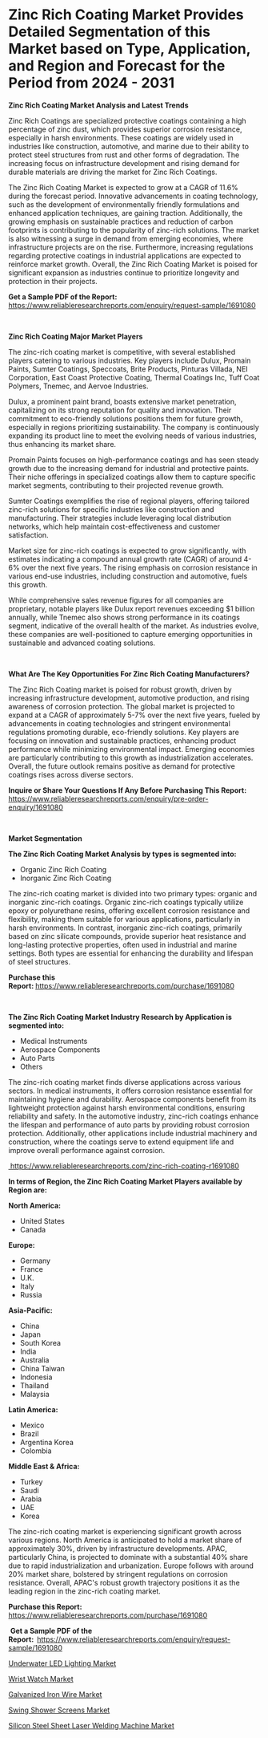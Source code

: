 <p><h1>Zinc Rich Coating Market Provides Detailed Segmentation of this Market based on Type, Application, and Region and Forecast for the Period from 2024 - 2031</h1></p><p><strong>Zinc Rich Coating Market Analysis and Latest Trends</strong></p>
<p><p>Zinc Rich Coatings are specialized protective coatings containing a high percentage of zinc dust, which provides superior corrosion resistance, especially in harsh environments. These coatings are widely used in industries like construction, automotive, and marine due to their ability to protect steel structures from rust and other forms of degradation. The increasing focus on infrastructure development and rising demand for durable materials are driving the market for Zinc Rich Coatings.</p><p>The Zinc Rich Coating Market is expected to grow at a CAGR of 11.6% during the forecast period. Innovative advancements in coating technology, such as the development of environmentally friendly formulations and enhanced application techniques, are gaining traction. Additionally, the growing emphasis on sustainable practices and reduction of carbon footprints is contributing to the popularity of zinc-rich solutions. The market is also witnessing a surge in demand from emerging economies, where infrastructure projects are on the rise. Furthermore, increasing regulations regarding protective coatings in industrial applications are expected to reinforce market growth. Overall, the Zinc Rich Coating Market is poised for significant expansion as industries continue to prioritize longevity and protection in their projects.</p></p>
<p><strong>Get a Sample PDF of the Report:&nbsp;</strong> <a href="https://www.reliableresearchreports.com/enquiry/request-sample/1691080?utm_campaign=16&utm_medium=2&utm_source=Github&utm_content=ia&utm_term=17102024&utm_id=zinc-rich-coating">https://www.reliableresearchreports.com/enquiry/request-sample/1691080</a></p>
<p>&nbsp;</p>
<p><strong>Zinc Rich Coating Major Market Players</strong></p>
<p><p>The zinc-rich coating market is competitive, with several established players catering to various industries. Key players include Dulux, Promain Paints, Sumter Coatings, Speccoats, Brite Products, Pinturas Villada, NEI Corporation, East Coast Protective Coating, Thermal Coatings Inc, Tuff Coat Polymers, Tnemec, and Aervoe Industries.</p><p>Dulux, a prominent paint brand, boasts extensive market penetration, capitalizing on its strong reputation for quality and innovation. Their commitment to eco-friendly solutions positions them for future growth, especially in regions prioritizing sustainability. The company is continuously expanding its product line to meet the evolving needs of various industries, thus enhancing its market share.</p><p>Promain Paints focuses on high-performance coatings and has seen steady growth due to the increasing demand for industrial and protective paints. Their niche offerings in specialized coatings allow them to capture specific market segments, contributing to their projected revenue growth.</p><p>Sumter Coatings exemplifies the rise of regional players, offering tailored zinc-rich solutions for specific industries like construction and manufacturing. Their strategies include leveraging local distribution networks, which help maintain cost-effectiveness and customer satisfaction.</p><p>Market size for zinc-rich coatings is expected to grow significantly, with estimates indicating a compound annual growth rate (CAGR) of around 4-6% over the next five years. The rising emphasis on corrosion resistance in various end-use industries, including construction and automotive, fuels this growth.</p><p>While comprehensive sales revenue figures for all companies are proprietary, notable players like Dulux report revenues exceeding $1 billion annually, while Tnemec also shows strong performance in its coatings segment, indicative of the overall health of the market. As industries evolve, these companies are well-positioned to capture emerging opportunities in sustainable and advanced coating solutions.</p></p>
<p>&nbsp;</p>
<p><strong>What Are The Key Opportunities For Zinc Rich Coating Manufacturers?</strong></p>
<p><p>The Zinc Rich Coating market is poised for robust growth, driven by increasing infrastructure development, automotive production, and rising awareness of corrosion protection. The global market is projected to expand at a CAGR of approximately 5-7% over the next five years, fueled by advancements in coating technologies and stringent environmental regulations promoting durable, eco-friendly solutions. Key players are focusing on innovation and sustainable practices, enhancing product performance while minimizing environmental impact. Emerging economies are particularly contributing to this growth as industrialization accelerates. Overall, the future outlook remains positive as demand for protective coatings rises across diverse sectors.</p></p>
<p><strong>Inquire or Share Your Questions If Any Before Purchasing This Report:</strong> <a href="https://www.reliableresearchreports.com/enquiry/pre-order-enquiry/1691080?utm_campaign=16&utm_medium=2&utm_source=Github&utm_content=ia&utm_term=17102024&utm_id=zinc-rich-coating">https://www.reliableresearchreports.com/enquiry/pre-order-enquiry/1691080</a></p>
<p>&nbsp;</p>
<p><strong>Market Segmentation</strong></p>
<p><strong>The Zinc Rich Coating Market Analysis by types is segmented into:</strong></p>
<p><ul><li>Organic Zinc Rich Coating</li><li>Inorganic Zinc Rich Coating</li></ul></p>
<p><p>The zinc-rich coating market is divided into two primary types: organic and inorganic zinc-rich coatings. Organic zinc-rich coatings typically utilize epoxy or polyurethane resins, offering excellent corrosion resistance and flexibility, making them suitable for various applications, particularly in harsh environments. In contrast, inorganic zinc-rich coatings, primarily based on zinc silicate compounds, provide superior heat resistance and long-lasting protective properties, often used in industrial and marine settings. Both types are essential for enhancing the durability and lifespan of steel structures.</p></p>
<p><strong>Purchase this Report:&nbsp;</strong><a href="https://www.reliableresearchreports.com/purchase/1691080?utm_campaign=16&utm_medium=2&utm_source=Github&utm_content=ia&utm_term=17102024&utm_id=zinc-rich-coating">https://www.reliableresearchreports.com/purchase/1691080</a></p>
<p>&nbsp;</p>
<p><strong>The Zinc Rich Coating Market Industry Research by Application is segmented into:</strong></p>
<p><ul><li>Medical Instruments</li><li>Aerospace Components</li><li>Auto Parts</li><li>Others</li></ul></p>
<p><p>The zinc-rich coating market finds diverse applications across various sectors. In medical instruments, it offers corrosion resistance essential for maintaining hygiene and durability. Aerospace components benefit from its lightweight protection against harsh environmental conditions, ensuring reliability and safety. In the automotive industry, zinc-rich coatings enhance the lifespan and performance of auto parts by providing robust corrosion protection. Additionally, other applications include industrial machinery and construction, where the coatings serve to extend equipment life and improve overall performance against corrosion.</p></p>
<p><a href="https://www.reliableresearchreports.com/zinc-rich-coating-r1691080?utm_campaign=16&utm_medium=2&utm_source=Github&utm_content=ia&utm_term=17102024&utm_id=zinc-rich-coating">&nbsp;https://www.reliableresearchreports.com/zinc-rich-coating-r1691080</a></p>
<p><strong>In terms of Region, the Zinc Rich Coating Market Players available by Region are:</strong></p>
<p>
    <p> <strong> North America: </strong>
        <ul>
            <li>United States</li>
            <li>Canada</li>
        </ul>
        </p> 
    <p> <strong> Europe: </strong>
        <ul>
            <li>Germany</li>
            <li>France</li>
            <li>U.K.</li>
            <li>Italy</li>
            <li>Russia</li>
        </ul>
        </p> 
    <p> <strong> Asia-Pacific: </strong>
        <ul>
            <li>China</li>
            <li>Japan</li>
            <li>South Korea</li>
            <li>India</li>
            <li>Australia</li>
            <li>China Taiwan</li>
            <li>Indonesia</li>
            <li>Thailand</li>
            <li>Malaysia</li>
        </ul>
        </p> 
    <p> <strong> Latin America: </strong>
        <ul>
            <li>Mexico</li>
            <li>Brazil</li>
            <li>Argentina Korea</li>
            <li>Colombia</li>
        </ul>
        </p> 
    <p> <strong> Middle East & Africa: </strong>
        <ul>
            <li>Turkey</li>
            <li>Saudi</li>
            <li>Arabia</li>
            <li>UAE</li>
            <li>Korea</li>
        </ul>
    </p>
    </p>
<p><p>The zinc-rich coating market is experiencing significant growth across various regions. North America is anticipated to hold a market share of approximately 30%, driven by infrastructure developments. APAC, particularly China, is projected to dominate with a substantial 40% share due to rapid industrialization and urbanization. Europe follows with around 20% market share, bolstered by stringent regulations on corrosion resistance. Overall, APAC's robust growth trajectory positions it as the leading region in the zinc-rich coating market.</p></p>
<p><strong>Purchase this Report: </strong><a href="https://www.reliableresearchreports.com/purchase/1691080?utm_campaign=16&utm_medium=2&utm_source=Github&utm_content=ia&utm_term=17102024&utm_id=zinc-rich-coating">https://www.reliableresearchreports.com/purchase/1691080</a></p>
<p>&nbsp;<strong>Get a Sample PDF of the Report:&nbsp;&nbsp;</strong><a href="https://www.reliableresearchreports.com/enquiry/request-sample/1691080?utm_campaign=16&utm_medium=2&utm_source=Github&utm_content=ia&utm_term=17102024&utm_id=zinc-rich-coating">https://www.reliableresearchreports.com/enquiry/request-sample/1691080</a></p>
<p><strong></strong></p>
<p><p><a href="https://issuu.com/reportprime-2/docs/underwater-led-lighting-market-size_ee2abbc06fc25c?utm_campaign=16&utm_medium=2&utm_source=Github&utm_content=ia&utm_term=17102024&utm_id=zinc-rich-coating">Underwater LED Lighting Market</a></p><p><a href="https://www.linkedin.com/pulse/regional-adaptations-global-wrist-watch-market-trends-overview-otytf?utm_campaign=16&utm_medium=2&utm_source=Github&utm_content=ia&utm_term=17102024&utm_id=zinc-rich-coating">Wrist Watch Market</a></p><p><a href="https://issuu.com/reportprime-2/docs/galvanized-iron-wire-market-size-20_5925ba9c18eaa6?utm_campaign=16&utm_medium=2&utm_source=Github&utm_content=ia&utm_term=17102024&utm_id=zinc-rich-coating">Galvanized Iron Wire Market</a></p><p><a href="https://github.com/cecilahoi7/Market-Research-Report-List-1/blob/main/swing-shower-screens-market.md?utm_campaign=16&utm_medium=2&utm_source=Github&utm_content=ia&utm_term=17102024&utm_id=zinc-rich-coating">Swing Shower Screens Market</a></p><p><a href="https://github.com/boringzqthorperec/Market-Research-Report-List-1/blob/main/silicon-steel-sheet-laser-welding-machine-market.md?utm_campaign=16&utm_medium=2&utm_source=Github&utm_content=ia&utm_term=17102024&utm_id=zinc-rich-coating">Silicon Steel Sheet Laser Welding Machine Market</a></p></p>